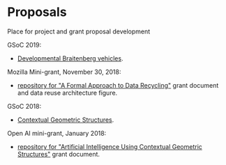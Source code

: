 # Proposals  

Place for project and grant proposal development  

GSoC 2019:  
* [Developmental Braitenberg vehicles](https://github.com/Orthogonal-Research-Lab/Proposals/tree/master/GSoC%202019%20Project%20Description).  

Mozilla Mini-grant, November 30, 2018:  
* [repository for "A Formal Approach to Data Recycling"](https://github.com/Orthogonal-Research-Lab/Models-for-Data-Recycling) grant document and data reuse architecture figure.  

GSoC 2018:  
* [Contextual Geometric Structures](https://github.com/Orthogonal-Research-Lab/Proposals/tree/master/GSoC%202018%20Project%20Description). 

Open AI mini-grant, January 2018:  
* [repository for "Artificial Intelligence Using Contextual Geometric Structures"](https://github.com/Orthogonal-Research-Lab/Proposals/tree/master/Contextual%20Geometric%20Structures%20Mini-grant) grant document.  
